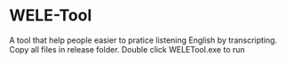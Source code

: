 # WELE-Tool
A tool that help people easier to pratice listening English by transcripting.
Copy all files in release folder. Double click WELETool.exe to run 
